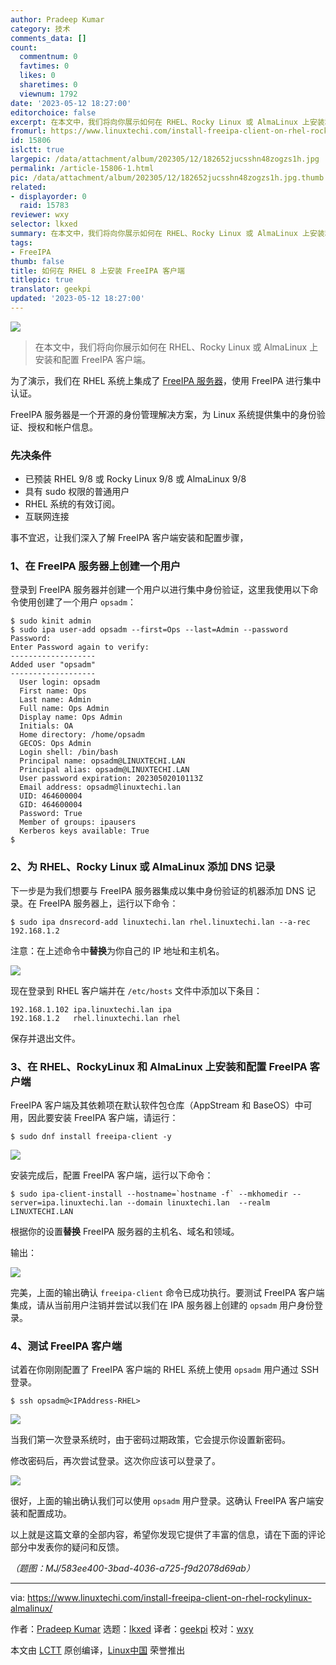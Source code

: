 ```yaml
---
author: Pradeep Kumar
category: 技术
comments_data: []
count:
  commentnum: 0
  favtimes: 0
  likes: 0
  sharetimes: 0
  viewnum: 1792
date: '2023-05-12 18:27:00'
editorchoice: false
excerpt: 在本文中，我们将向你展示如何在 RHEL、Rocky Linux 或 AlmaLinux 上安装和配置 FreeIPA 客户端。
fromurl: https://www.linuxtechi.com/install-freeipa-client-on-rhel-rockylinux-almalinux/
id: 15806
islctt: true
largepic: /data/attachment/album/202305/12/182652jucsshn48zogzs1h.jpg
permalink: /article-15806-1.html
pic: /data/attachment/album/202305/12/182652jucsshn48zogzs1h.jpg.thumb.jpg
related:
- displayorder: 0
  raid: 15783
reviewer: wxy
selector: lkxed
summary: 在本文中，我们将向你展示如何在 RHEL、Rocky Linux 或 AlmaLinux 上安装和配置 FreeIPA 客户端。
tags:
- FreeIPA
thumb: false
title: 如何在 RHEL 8 上安装 FreeIPA 客户端
titlepic: true
translator: geekpi
updated: '2023-05-12 18:27:00'
---
```


![](/data/attachment/album/202305/12/182652jucsshn48zogzs1h.jpg)



> 
> 在本文中，我们将向你展示如何在 RHEL、Rocky Linux 或 AlmaLinux 上安装和配置 FreeIPA 客户端。
> 
> 
> 


为了演示，我们在 RHEL 系统上集成了 [FreeIPA 服务器](/article-15783-1.html)，使用 FreeIPA 进行集中认证。


FreeIPA 服务器是一个开源的身份管理解决方案，为 Linux 系统提供集中的身份验证、授权和帐户信息。


### 先决条件


* 已预装 RHEL 9/8 或 Rocky Linux 9/8 或 AlmaLinux 9/8
* 具有 sudo 权限的普通用户
* RHEL 系统的有效订阅。
* 互联网连接


事不宜迟，让我们深入了解 FreeIPA 客户端安装和配置步骤，


### 1、在 FreeIPA 服务器上创建一个用户


登录到 FreeIPA 服务器并创建一个用户以进行集中身份验证，这里我使用以下命令使用创建了一个用户 `opsadm`：



```
$ sudo kinit admin
$ sudo ipa user-add opsadm --first=Ops --last=Admin --password
Password:
Enter Password again to verify:
-------------------
Added user "opsadm"
-------------------
  User login: opsadm
  First name: Ops
  Last name: Admin
  Full name: Ops Admin
  Display name: Ops Admin
  Initials: OA
  Home directory: /home/opsadm
  GECOS: Ops Admin
  Login shell: /bin/bash
  Principal name: opsadm@LINUXTECHI.LAN
  Principal alias: opsadm@LINUXTECHI.LAN
  User password expiration: 20230502010113Z
  Email address: opsadm@linuxtechi.lan
  UID: 464600004
  GID: 464600004
  Password: True
  Member of groups: ipausers
  Kerberos keys available: True
$

```

### 2、为 RHEL、Rocky Linux 或 AlmaLinux 添加 DNS 记录


下一步是为我们想要与 FreeIPA 服务器集成以集中身份验证的机器添加 DNS 记录。在 FreeIPA 服务器上，运行以下命令：



```
$ sudo ipa dnsrecord-add linuxtechi.lan rhel.linuxtechi.lan --a-rec 192.168.1.2

```

注意：在上述命令中**替换**为你自己的 IP 地址和主机名。


![](/data/attachment/album/202305/12/182842ph19hn9rj719rtjr.jpg)


现在登录到 RHEL 客户端并在 `/etc/hosts` 文件中添加以下条目：



```
192.168.1.102 ipa.linuxtechi.lan ipa
192.168.1.2   rhel.linuxtechi.lan rhel

```

保存并退出文件。


### 3、在 RHEL、RockyLinux 和 AlmaLinux 上安装和配置 FreeIPA 客户端


FreeIPA 客户端及其依赖项在默认软件包仓库（AppStream 和 BaseOS）中可用，因此要安装 FreeIPA 客户端，请运行：



```
$ sudo dnf install freeipa-client -y

```

![](/data/attachment/album/202305/12/182851s224j502opco4zuo.jpg)


安装完成后，配置 FreeIPA 客户端，运行以下命令：



```
$ sudo ipa-client-install --hostname=`hostname -f` --mkhomedir --server=ipa.linuxtechi.lan --domain linuxtechi.lan  --realm LINUXTECHI.LAN

```

根据你的设置**替换** FreeIPA 服务器的主机名、域名和领域。


输出：


![](/data/attachment/album/202305/12/182900oh9co9oezvmvionz.jpg)


完美，上面的输出确认 `freeipa-client` 命令已成功执行。要测试 FreeIPA 客户端集成，请从当前用户注销并尝试以我们在 IPA 服务器上创建的 `opsadm` 用户身份登录。


### 4、测试 FreeIPA 客户端


试着在你刚刚配置了 FreeIPA 客户端的 RHEL 系统上使用 `opsadm` 用户通过 SSH 登录。



```
$ ssh opsadm@<IPAddress-RHEL>

```

![](/data/attachment/album/202305/12/182908t3777ej7om42400m.jpg)


当我们第一次登录系统时，由于密码过期政策，它会提示你设置新密码。


修改密码后，再次尝试登录。这次你应该可以登录了。


![](/data/attachment/album/202305/12/182917kggjggjk55g5gj75.jpg)


很好，上面的输出确认我们可以使用 `opsadm` 用户登录。这确认 FreeIPA 客户端安装和配置成功。


以上就是这篇文章的全部内容，希望你发现它提供了丰富的信息，请在下面的评论部分中发表你的疑问和反馈。


*（题图：MJ/583ee400-3bad-4036-a725-f9d2078d69ab）*




---


via: <https://www.linuxtechi.com/install-freeipa-client-on-rhel-rockylinux-almalinux/>


作者：[Pradeep Kumar](https://www.linuxtechi.com/author/pradeep/) 选题：[lkxed](https://github.com/lkxed/) 译者：[geekpi](https://github.com/geekpi) 校对：[wxy](https://github.com/wxy)


本文由 [LCTT](https://github.com/LCTT/TranslateProject) 原创编译，[Linux中国](https://linux.cn/) 荣誉推出